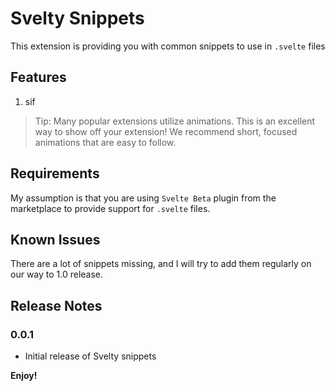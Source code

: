 # Svelty Snippets

This extension is providing you with common snippets to use in `.svelte` files

## Features

1. sif

> Tip: Many popular extensions utilize animations. This is an excellent way to show off your extension! We recommend short, focused animations that are easy to follow.

## Requirements

My assumption is that you are using `Svelte Beta` plugin from the marketplace to provide support for `.svelte` files.

## Known Issues

There are a lot of snippets missing, and I will try to add them regularly on our way to 1.0 release.

## Release Notes

### 0.0.1

- Initial release of Svelty snippets

**Enjoy!**
